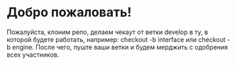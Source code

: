 # Добро пожаловать!
Пожалуйста, клоним репо, делаем чекаут от ветки develop  в ту, в которой будете работать, например:
checkout -b interface или checkout -b engine.
После чего, пуште ваши ветки и будем мерджить с одобрения всех участников.